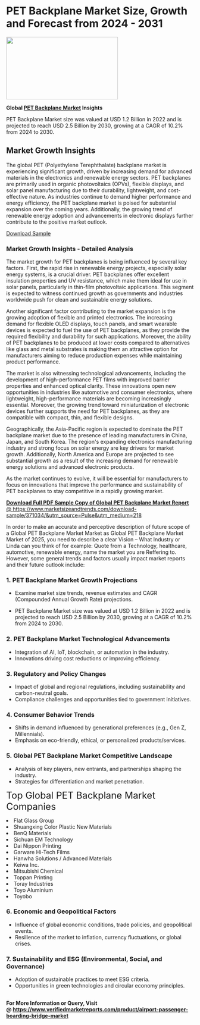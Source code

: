 <H1>PET Backplane Market Size, Growth and Forecast from 2024 - 2031</H1><img class="aligncenter size-medium wp-image-584254" src="https://thirdeyenews.in/wp-content/uploads/2024/09/Global-Market-Research-300x168.jpeg" alt="" width="300" height="168" /><p><strong>Global&nbsp;<a href="https://www.marketsizeandtrends.com/download-sample/371034/&amp;utm_source=Pulse&amp;utm_medium=218">PET Backplane Market</a> Insights</strong></p><p>PET Backplane Market size was valued at USD 1.2 Billion in 2022 and is projected to reach USD 2.5 Billion by 2030, growing at a CAGR of 10.2% from 2024 to 2030.</p><p><h2>Market Growth Insights</h2> <p>The global PET (Polyethylene Terephthalate) backplane market is experiencing significant growth, driven by increasing demand for advanced materials in the electronics and renewable energy sectors. PET backplanes are primarily used in organic photovoltaics (OPVs), flexible displays, and solar panel manufacturing due to their durability, lightweight, and cost-effective nature. As industries continue to demand higher performance and energy efficiency, the PET backplane market is poised for substantial expansion over the coming years. Additionally, the growing trend of renewable energy adoption and advancements in electronic displays further contribute to the positive market outlook.</p> <p><a href="#">Download Sample</a></p> <h3>Market Growth Insights - Detailed Analysis</h3> <p>The market growth for PET backplanes is being influenced by several key factors. First, the rapid rise in renewable energy projects, especially solar energy systems, is a crucial driver. PET backplanes offer excellent insulation properties and UV resistance, which make them ideal for use in solar panels, particularly in thin-film photovoltaic applications. This segment is expected to witness continued growth as governments and industries worldwide push for clean and sustainable energy solutions.</p> <p>Another significant factor contributing to the market expansion is the growing adoption of flexible and printed electronics. The increasing demand for flexible OLED displays, touch panels, and smart wearable devices is expected to fuel the use of PET backplanes, as they provide the required flexibility and durability for such applications. Moreover, the ability of PET backplanes to be produced at lower costs compared to alternatives like glass and metal substrates is making them an attractive option for manufacturers aiming to reduce production expenses while maintaining product performance.</p> <p>The market is also witnessing technological advancements, including the development of high-performance PET films with improved barrier properties and enhanced optical clarity. These innovations open new opportunities in industries like automotive and consumer electronics, where lightweight, high-performance materials are becoming increasingly essential. Moreover, the growing trend toward miniaturization of electronic devices further supports the need for PET backplanes, as they are compatible with compact, thin, and flexible designs.</p> <p>Geographically, the Asia-Pacific region is expected to dominate the PET backplane market due to the presence of leading manufacturers in China, Japan, and South Korea. The region's expanding electronics manufacturing industry and strong focus on solar energy are key drivers for market growth. Additionally, North America and Europe are projected to see substantial growth as a result of the increasing demand for renewable energy solutions and advanced electronic products.</p> <p>As the market continues to evolve, it will be essential for manufacturers to focus on innovations that improve the performance and sustainability of PET backplanes to stay competitive in a rapidly growing market.</p> <p><a href="#"></p><p><span class=""><strong>Download Full PDF Sample Copy of Global PET Backplane Market Report</strong> @ <a href="https://www.marketsizeandtrends.com/download-sample/371034/&amp;utm_source=Pulse&amp;utm_medium=218" target="_blank">https://www.marketsizeandtrends.com/download-sample/371034/&amp;utm_source=Pulse&amp;utm_medium=218</a></span></p><p>In order to make an accurate and perceptive description of future scope of a Global&nbsp;PET Backplane Market Market as Global&nbsp;PET Backplane Market Market of 2025, you need to describe a clear Vision &ndash; What Industry or Linda can you think of for example: Quote from a Technology, healthcare, automotive, renewable energy, name the market you are Reffering to. However, some general trends and factors usually impact market reports and their future outlook include:</p><h3>1.&nbsp;<strong>PET Backplane Market Growth Projections</strong></h3><ul><li>Examine market size trends, revenue estimates and CAGR (Compounded Annual Growth Rate) projections.</li><li><p>PET Backplane Market size was valued at USD 1.2 Billion in 2022 and is projected to reach USD 2.5 Billion by 2030, growing at a CAGR of 10.2% from 2024 to 2030.</p></li></ul><h3>2.&nbsp;<strong>PET Backplane Market Technological Advancements</strong></h3><ul><li>Integration of AI, IoT, blockchain, or automation in the industry.</li><li>Innovations driving cost reductions or improving efficiency.</li></ul><h3>3.&nbsp;<strong>Regulatory and Policy Changes</strong></h3><ul><li>Impact of global and regional regulations, including sustainability and carbon-neutral goals.</li><li>Compliance challenges and opportunities tied to government initiatives.</li></ul><h3>4.&nbsp;<strong>Consumer Behavior Trends</strong></h3><ul><li>Shifts in demand influenced by generational preferences (e.g., Gen Z, Millennials).</li><li>Emphasis on eco-friendly, ethical, or personalized products/services.</li></ul><h3>5.&nbsp;<strong>Global PET Backplane Market Competitive Landscape</strong></h3><ul><li>Analysis of key players, new entrants, and partnerships shaping the industry.</li><li>Strategies for differentiation and market penetration.</li></ul><p data-pm-slice="1 1 []"><span style="color: inherit; font-family: inherit; font-size: 25px;">Top Global PET Backplane Market Companies</span></p><div class="" data-test-id=""><p><li>Flat Glass Group</li><li> Shuangxing Color Plastic New Materials</li><li> BenQ Materials</li><li> Sichuan EM Technology</li><li> Dai Nippon Printing</li><li> Garware Hi-Tech Films</li><li> Hanwha Solutions / Advanced Materials</li><li> Keiwa Inc.</li><li> Mitsubishi Chemical</li><li> Toppan Printing</li><li> Toray Industries</li><li> Toyo Aluminium</li><li> Toyobo</li></p></div><h3>6.&nbsp;<strong>Economic and Geopolitical Factors</strong></h3><ul><li>Influence of global economic conditions, trade policies, and geopolitical events.</li><li>Resilience of the market to inflation, currency fluctuations, or global crises.</li></ul><h3>7.&nbsp;<strong>Sustainability and ESG (Environmental, Social, and Governance)</strong></h3><ul><li>Adoption of sustainable practices to meet ESG criteria.</li><li>Opportunities in green technologies and circular economy principles.</li></ul><h2><strong style="font-size: 14px;">For More Information or Query, Visit @&nbsp;</strong><a style="background-color: #ffffff; font-size: 14px;" href="https://www.marketsizeandtrends.com/report/pet-backplane-market/" target="_blank">https://www.verifiedmarketreports.com/product/airport-passenger-boarding-bridge-market</a></h2>
